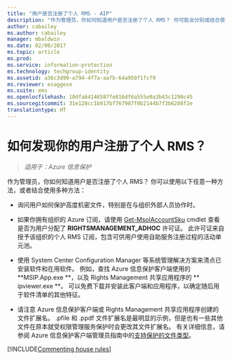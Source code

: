 ```yaml
---
title: "用户是否注册了个人 RMS - AIP"
description: "作为管理员，你如何知道用户是否注册了个人 RMS？ 你可能会分别或结合使用本文所述的任何方法。"
author: cabailey
ms.author: cabailey
manager: mbaldwin
ms.date: 02/08/2017
ms.topic: article
ms.prod: 
ms.service: information-protection
ms.technology: techgroup-identity
ms.assetid: a36c3d99-a794-4f7a-aafb-64a950f1fcf9
ms.reviewer: esaggese
ms.suite: ems
ms.openlocfilehash: 10dfa64146587fe816df6a555e0a3b43c1290c45
ms.sourcegitcommit: 31e128cc1b917bf767987f0b2144b7f3b6288f2e
translationtype: HT
---
```

# <a name="how-to-find-out-if-your-users-have-signed-up-for-rms-for-individuals"></a>如何发现你的用户注册了个人 RMS？

>*适用于：Azure 信息保护*

作为管理员，你如何知道用户是否注册了个人 RMS？ 你可以使用以下任意一种方法，或者结合使用多种方法：

-   询问用户如何保护高度机密文件，特别是在与组织外部人员协作时。

-   如果你拥有组织的 Azure 订阅，请使用 [Get-MsolAccountSku](https://msdn.microsoft.com/library/azure/dn194118.aspx) cmdlet 查看是否为用户分配了 **RIGHTSMANAGEMENT_ADHOC** 许可证。 此许可证来自授予该组织的个人 RMS 订阅，包含可供用户使用自助服务注册过程的活动单元池。

-   使用 System Center Configuration Manager 等系统管理解决方案来清点已安装软件和在用软件。 例如，查找 Azure 信息保护客户端使用的 **MSIP.App.exe **，以及 Rights Management 共享应用程序的 ** ipviewer.exe **。 可以免费下载并安装此客户端和应用程序，以确定随后用于软件清单的其他特征。

-   请注意 Azure 信息保护客户端或 Rights Management 共享应用程序创建的文件扩展名。 .pfile 和 .ppdf 文件扩展名是最明显的示例，但是也有一些其他文件在原本就受权限管理服务保护时会更改其文件扩展名。 有关详细信息，请参阅 Azure 信息保护客户端管理员指南中的[支持保护的文件类型](../rms-client/client-admin-guide-file-types.md#file-types-supported-for-protection)。

[!INCLUDE[Commenting house rules](../includes/houserules.md)]